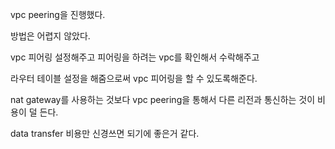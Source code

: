 vpc peering을 진행했다.

방법은 어렵지 않았다.

vpc 피어링 설정해주고 피어링을 하려는 vpc를 확인해서 수락해주고

라우터 테이블 설정을 해줌으로써 vpc 피어링을 할 수 있도록해준다.

nat gateway를 사용하는 것보다 vpc peering을 통해서 다른 리전과 통신하는 것이 비용이 덜 든다.

data transfer 비용만 신경쓰면 되기에 좋은거 같다.
